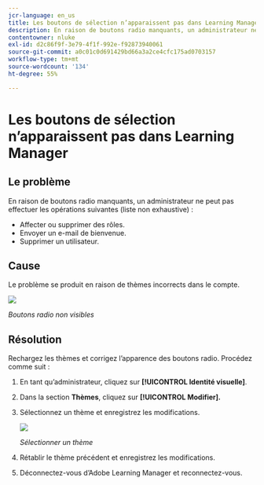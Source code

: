 ```yaml
---
jcr-language: en_us
title: Les boutons de sélection n’apparaissent pas dans Learning Manager
description: En raison de boutons radio manquants, un administrateur ne peut pas attribuer ou supprimer des rôles, envoyer un e-mail de bienvenue ou supprimer un utilisateur.
contentowner: nluke
exl-id: d2c86f9f-3e79-4f1f-992e-f92873940061
source-git-commit: a0c01c0d691429bd66a3a2ce4cfc175ad0703157
workflow-type: tm+mt
source-wordcount: '134'
ht-degree: 55%

---
```


# Les boutons de sélection n’apparaissent pas dans Learning Manager

## Le problème 

En raison de boutons radio manquants, un administrateur ne peut pas effectuer les opérations suivantes (liste non exhaustive) :

* Affecter ou supprimer des rôles.
* Envoyer un e-mail de bienvenue.
* Supprimer un utilisateur.

## Cause

Le problème se produit en raison de thèmes incorrects dans le compte.

![](assets/radio-buttons.png)

*Boutons radio non visibles*

## Résolution

Rechargez les thèmes et corrigez l’apparence des boutons radio. Procédez comme suit :

1. En tant qu’administrateur, cliquez sur **[!UICONTROL Identité visuelle]**.
1. Dans la section **Thèmes**, cliquez sur **[!UICONTROL Modifier].**
1. Sélectionnez un thème et enregistrez les modifications.

   ![](assets/set-themes.png)

   *Sélectionner un thème*

1. Rétablir le thème précédent et enregistrez les modifications.
1. Déconnectez-vous d’Adobe Learning Manager et reconnectez-vous.
